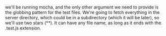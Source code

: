 we'll be running mocha, and the only other argument we need to provide is the globbing pattern for the test files. We're going to fetch everything in the server directory, which could be in a subdirectory (which it will be later), so we'll use two stars (**). It can have any file name, as long as it ends with the .test.js extension.